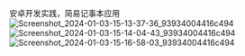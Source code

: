 安卓开发实践，简易记事本应用
![Screenshot_2024-01-03-15-13-37-36_93934004416c494](https://github.com/Pingdimu/FurNote/assets/102713827/06ab41f3-6138-4969-bce0-c2d2ce8f3a32)
![Screenshot_2024-01-03-15-14-04-43_93934004416c494](https://github.com/Pingdimu/FurNote/assets/102713827/1198b405-5bfb-41ad-8ff3-85d084903daf)
![Screenshot_2024-01-03-15-16-58-03_93934004416c494](https://github.com/Pingdimu/FurNote/assets/102713827/f089514f-570b-413a-bb4f-e4b5533151f2)
